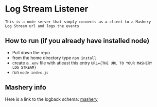 # Log Stream Listener

    This is a node server that simply connects as a client to a Mashery Log Stream url and logs the events
   
## How to run (if you already have installed node)
- Pull down the repo 
- from the home directory type ```npm install```
- create a ```.env``` file with atleast this entry ```URL={THE URL TO YOUR MASHERY LOG STREAM}```
- run ```node index.js```
    
    
## Mashery info
Here is a link to the logback schema: [mashery](https://docs.mashery.com/analyze/GUID-F1EF9804-4BD3-4C24-B72D-63B5CE766D3F.html)